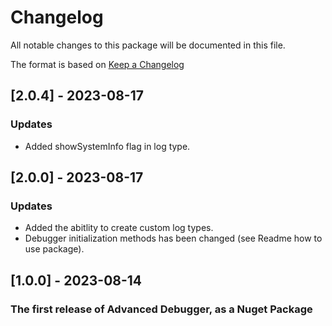 # Changelog
All notable changes to this package will be documented in this file.

The format is based on [Keep a Changelog](http://keepachangelog.com/en/1.0.0/)

## [2.0.4] - 2023-08-17
### Updates
- Added showSystemInfo flag in log type.

## [2.0.0] - 2023-08-17
### Updates
- Added the abitlity to create custom log types.
- Debugger initialization methods has been changed (see Readme how to use package).

## [1.0.0] - 2023-08-14
### The first release of Advanced Debugger, as a Nuget Package
